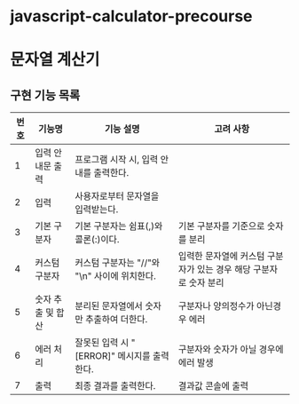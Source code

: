 # javascript-calculator-precourse

# 문자열 계산기

## 구현 기능 목록

| 번호 | 기능명            | 기능 설명                                    | 고려 사항                                                         |
| ---- | ----------------- | -------------------------------------------- | ----------------------------------------------------------------- |
| 1    | 입력 안내문 출력  | 프로그램 시작 시, 입력 안내를 출력한다.      |                                                                   |
| 2    | 입력              | 사용자로부터 문자열을 입력받는다.            |                                                                   |
| 3    | 기본 구분자       | 기본 구분자는 쉼표(,)와 콜론(:)이다.         | 기본 구분자를 기준으로 숫자를 분리                                |
| 4    | 커스텀 구분자     | 커스텀 구분자는 "//"와 "\n" 사이에 위치한다. | 입력한 문자열에 커스텀 구분자가 있는 경우 해당 구분자로 숫자 분리 |
| 5    | 숫자 추출 및 합산 | 분리된 문자열에서 숫자만 추출하여 더한다.    | 구분자나 양의정수가 아닌경우 에러                                 |
| 6    | 에러 처리         | 잘못된 입력 시 "[ERROR]" 메시지를 출력한다.  | 구분자와 숫자가 아닐 경우에 에러 발생                             |
| 7    | 출력              | 최종 결과를 출력한다.                        | 결과값 콘솔에 출력                                                |
